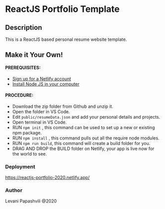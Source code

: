 # ReactJS Portfolio Template      

## Description
This is a ReactJS based personal resume website template.

## Make it Your Own!
#### PREREQUISITES:
- [Sign up for a Netlify account](https://www.netlify.com)
- [Install Node JS in your computer](https://nodejs.org/en/)
#### PROCEDURE:
- Download the zip folder from Github and unzip it.
- Open the folder in VS Code.
- Edit <code>public/resumeData.json</code> and add your personal details and projects.
- Open terminal in VS Code.
- RUN <code>npm init</code> , this command can be used to set up a new or existing npm package.
- RUN <code>npm install</code> , this command pulls out all the require node modules.
- RUN <code>npm run build</code>, this command will create a build folder for you.
- DRAG AND DROP the BUILD folder on Netlify, your app is live now for the world to see.
### Deployment
https://reactjs-portfolio-2020.netlify.app/
### Author
Levani Papashvili @2020
